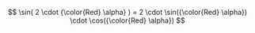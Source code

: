$$
\sin( 2 \cdot {\color{Red} \alpha} ) = 2 \cdot \sin({\color{Red} \alpha}) \cdot \cos({\color{Red} \alpha})
$$